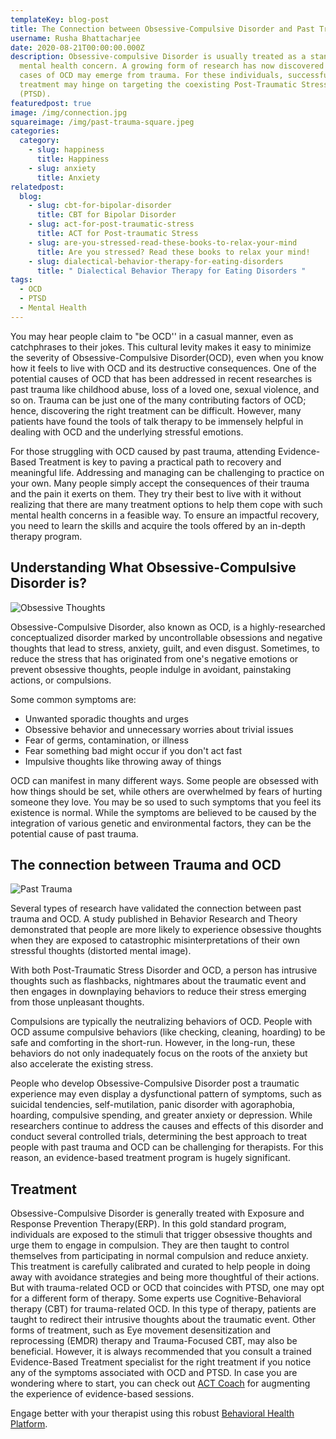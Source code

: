 ```yaml
---
templateKey: blog-post
title: The Connection between Obsessive-Compulsive Disorder and Past Trauma
username: Rusha Bhattacharjee
date: 2020-08-21T00:00:00.000Z
description: Obsessive-compulsive Disorder is usually treated as a stand-alone
  mental health concern. A growing form of research has now discovered that some
  cases of OCD may emerge from trauma. For these individuals, successful
  treatment may hinge on targeting the coexisting Post-Traumatic Stress Disorder
  (PTSD).
featuredpost: true
image: /img/connection.jpg
squareimage: /img/past-trauma-square.jpeg
categories:
  category:
    - slug: happiness
      title: Happiness
    - slug: anxiety
      title: Anxiety
relatedpost:
  blog:
    - slug: cbt-for-bipolar-disorder
      title: CBT for Bipolar Disorder
    - slug: act-for-post-traumatic-stress
      title: ACT for Post-traumatic Stress
    - slug: are-you-stressed-read-these-books-to-relax-your-mind
      title: Are you stressed? Read these books to relax your mind!
    - slug: dialectical-behavior-therapy-for-eating-disorders
      title: " Dialectical Behavior Therapy for Eating Disorders "
tags:
  - OCD
  - PTSD
  - Mental Health
---
```

<!--StartFragment-->

You may hear people claim to "be OCD'' in a casual manner, even as catchphrases to their jokes. This cultural levity makes it easy to minimize the severity of Obsessive-Compulsive Disorder(OCD), even when you know how it feels to live with OCD and its destructive consequences. One of the potential causes of OCD that has been addressed in recent researches is past trauma like childhood abuse, loss of a loved one, sexual violence, and so on. Trauma can be just one of the many contributing factors of OCD; hence, discovering the right treatment can be difficult. However, many patients have found the tools of talk therapy to be immensely helpful in dealing with OCD and the underlying stressful emotions.

For those struggling with OCD caused by past trauma, attending Evidence-Based Treatment is key to paving a practical path to recovery and meaningful life. Addressing and managing can be challenging to practice on your own. Many people simply accept the consequences of their trauma and the pain it exerts on them. They try their best to live with it without realizing that there are many treatment options to help them cope with such mental health concerns in a feasible way. To ensure an impactful recovery, you need to learn the skills and acquire the tools offered by an in-depth therapy program.

## Understanding What Obsessive-Compulsive Disorder is?

![Obsessive Thoughts](/img/obsessive-thoughts.jpeg "Obsessive Thoughts")

Obsessive-Compulsive Disorder, also known as OCD, is a highly-researched conceptualized disorder marked by uncontrollable obsessions and negative thoughts that lead to stress, anxiety, guilt, and even disgust. Sometimes, to reduce the stress that has originated from one's negative emotions or prevent obsessive thoughts, people indulge in avoidant, painstaking actions, or compulsions.

Some common symptoms are:

* Unwanted sporadic thoughts and urges
* Obsessive behavior and unnecessary worries about trivial issues
* Fear of germs, contamination, or illness
* Fear something bad might occur if you don't act fast
* Impulsive thoughts like throwing away of things

OCD can manifest in many different ways. Some people are obsessed with how things should be set, while others are overwhelmed by fears of hurting someone they love. You may be so used to such symptoms that you feel its existence is normal. While the symptoms are believed to be caused by the integration of various genetic and environmental factors, they can be the potential cause of past trauma.

## The connection between Trauma and OCD

![Past Trauma](/img/past.jpeg "Past Trauma")

Several types of research have validated the connection between past trauma and OCD. A study published in Behavior Research and Theory demonstrated that people are more likely to experience obsessive thoughts when they are exposed to catastrophic misinterpretations of their own stressful thoughts (distorted mental image).

With both Post-Traumatic Stress Disorder and OCD, a person has intrusive thoughts such as flashbacks, nightmares about the traumatic event and then engages in downplaying behaviors to reduce their stress emerging from those unpleasant thoughts.

Compulsions are typically the neutralizing behaviors of OCD. People with OCD assume compulsive behaviors (like checking, cleaning, hoarding) to be safe and comforting in the short-run. However, in the long-run, these behaviors do not only inadequately focus on the roots of the anxiety but also accelerate the existing stress.

People who develop Obsessive-Compulsive Disorder post a traumatic experience may even display a dysfunctional pattern of symptoms, such as suicidal tendencies, self-mutilation, panic disorder with agoraphobia, hoarding, compulsive spending, and greater anxiety or depression. While researchers continue to address the causes and effects of this disorder and conduct several controlled trials, determining the best approach to treat people with past trauma and OCD can be challenging for therapists. For this reason, an evidence-based treatment program is hugely significant.

<!--StartFragment-->

## Treatment

Obsessive-Compulsive Disorder is generally treated with Exposure and Response Prevention Therapy(ERP). In this gold standard program, individuals are exposed to the stimuli that trigger obsessive thoughts and urge them to engage in compulsion. They are then taught to control themselves from participating in normal compulsion and reduce anxiety. This treatment is carefully calibrated and curated to help people in doing away with avoidance strategies and being more thoughtful of their actions. But with trauma-related OCD or OCD that coincides with PTSD, one may opt for a different form of therapy. Some experts use Cognitive-Behavioral therapy (CBT) for trauma-related OCD. In this type of therapy, patients are taught to redirect their intrusive thoughts about the traumatic event. Other forms of treatment, such as Eye movement desensitization and reprocessing (EMDR) therapy and Trauma-Focused CBT, may also be beneficial. However, it is always recommended that you consult a trained Evidence-Based Treatment specialist for the right treatment if you notice any of the symptoms associated with OCD and PTSD. In case you are wondering where to start, you can check out [ACT Coach](https://www.resiliens.com/act-coach/) for augmenting the experience of evidence-based sessions.

Engage better with your therapist using this robust [Behavioral Health Platform](https://www.resiliens.com/).

<!--EndFragment-->

<!--EndFragment-->